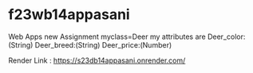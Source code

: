 # f23wb14appasani
Web Apps new Assignment
myclass=Deer my attributes are
Deer_color:(String) 
Deer_breed:(String) 
Deer_price:(Number)

Render Link : <https://s23db14appasani.onrender.com/>